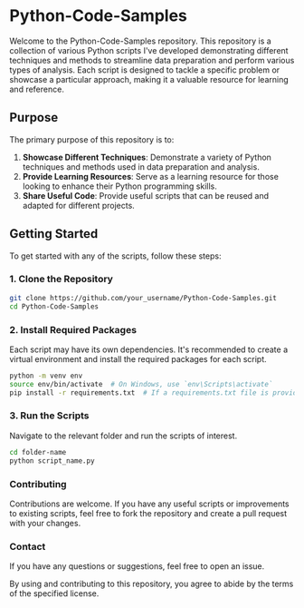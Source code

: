 # Python-Code-Samples

Welcome to the Python-Code-Samples repository. This repository is a collection of various Python scripts I've developed demonstrating different techniques and methods to streamline data preparation and perform various types of analysis. Each script is designed to tackle a specific problem or showcase a particular approach, making it a valuable resource for learning and reference.

## Purpose

The primary purpose of this repository is to:

1. **Showcase Different Techniques**: Demonstrate a variety of Python techniques and methods used in data preparation and analysis.
2. **Provide Learning Resources**: Serve as a learning resource for those looking to enhance their Python programming skills.
3. **Share Useful Code**: Provide useful scripts that can be reused and adapted for different projects.

## Getting Started

To get started with any of the scripts, follow these steps:

### 1. Clone the Repository
```sh
git clone https://github.com/your_username/Python-Code-Samples.git
cd Python-Code-Samples
```

### 2. Install Required Packages
Each script may have its own dependencies. It's recommended to create a virtual environment and install the required packages for each script.

```sh
python -m venv env
source env/bin/activate  # On Windows, use `env\Scripts\activate`
pip install -r requirements.txt  # If a requirements.txt file is provided
```

### 3. Run the Scripts
Navigate to the relevant folder and run the scripts of interest.

```sh
cd folder-name
python script_name.py
```

### Contributing
Contributions are welcome. If you have any useful scripts or improvements to existing scripts, feel free to fork the repository and create a pull request with your changes.

### Contact
If you have any questions or suggestions, feel free to open an issue.

By using and contributing to this repository, you agree to abide by the terms of the specified license.
